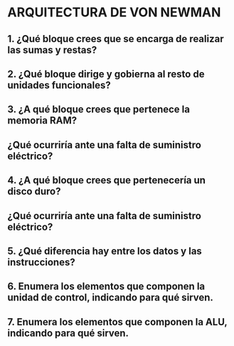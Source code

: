 # ARQUITECTURA DE VON NEWMAN
## 1. ¿Qué bloque crees que se encarga de realizar las sumas y restas?

## 2. ¿Qué bloque dirige y gobierna al resto de unidades funcionales?

## 3. ¿A qué bloque crees que pertenece la memoria RAM?

## ¿Qué ocurriría ante una falta de suministro eléctrico?

## 4. ¿A qué bloque crees que pertenecería un disco duro? 

## ¿Qué ocurriría ante una falta de suministro eléctrico? 

## 5. ¿Qué diferencia hay entre los datos y las instrucciones?

## 6. Enumera los elementos que componen la unidad de control, indicando para qué sirven. 

## 7. Enumera los elementos que componen la ALU, indicando para qué sirven.




